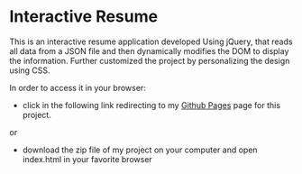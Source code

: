 # Interactive Resume
 
This is an interactive resume application developed Using jQuery, that reads all data from a JSON file and then dynamically modifies the DOM to display the information. Further customized the project by personalizing the design using CSS.

In order to access it in your browser:

* click in the following link redirecting to my [Github Pages](http://http://bjlaa.github.io/Iteractive-Resume) page for this project.

or

* download the zip file of my project on your computer and open index.html in your favorite browser
